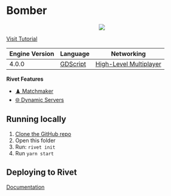 # Bomber

<p align="center">
    <img src="./_media/preview_512.png" />
</p>


[Visit Tutorial](https://rivet.gg/learn/godot/tutorials/crash-course)




|  Engine Version | Language | Networking |
|  --- | --- | --- |
|  4.0.0 | [GDScript](https://docs.godotengine.org/en/stable/getting_started/scripting/gdscript/gdscript_basics.html) | [High-Level Multiplayer](https://docs.godotengine.org/en/stable/tutorials/networking/high_level_multiplayer.html) |

**Rivet Features**

- [♟️ Matchmaker](https://rivet.gg/docs/matchmaker)
- [🌐 Dynamic Servers](https://rivet.gg/docs/dynamic-servers)


## Running locally

1. [Clone the GitHub repo](https://docs.github.com/en/repositories/creating-and-managing-repositories/cloning-a-repository)
2. Open this folder
3. Run: `rivet init`
4. Run `yarn start`

## Deploying to Rivet

[Documentation](https://rivet.gg/learn/godot/tutorials/crash-course#step-4-deploy-to-rivet)

